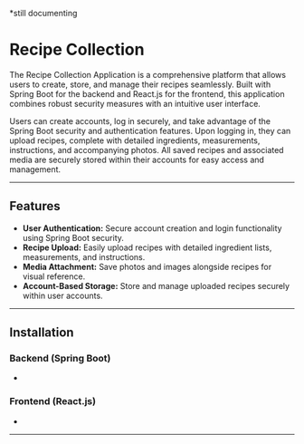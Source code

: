 *still documenting
# Recipe Collection

The Recipe Collection Application is a comprehensive platform that allows users to create, store, and manage their recipes seamlessly. Built with Spring Boot for the backend and React.js for the frontend, this application combines robust security measures with an intuitive user interface.

Users can create accounts, log in securely, and take advantage of the Spring Boot security and authentication features. Upon logging in, they can upload recipes, complete with detailed ingredients, measurements, instructions, and accompanying photos. All saved recipes and associated media are securely stored within their accounts for easy access and management.

---

## Features
- **User Authentication:** Secure account creation and login functionality using Spring Boot security.
- **Recipe Upload:** Easily upload recipes with detailed ingredient lists, measurements, and instructions.
- **Media Attachment:** Save photos and images alongside recipes for visual reference.
- **Account-Based Storage:** Store and manage uploaded recipes securely within user accounts.

---

## Installation
### Backend (Spring Boot)
-

### Frontend (React.js)
-

---

